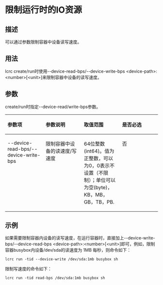 # 限制运行时的IO资源<a name="ZH-CN_TOPIC_0184808081"></a>

## 描述<a name="zh-cn_topic_0183293570_section13350115135310"></a>

可以通过参数限制容器中设备读写速度。

## 用法<a name="zh-cn_topic_0183293570_section188811239165314"></a>

lcrc create/run时使用--device-read-bps/--device-write-bps  <device-path\>:<number\>\[<unit\>\]来限制容器中设备的读写速度。

## 参数<a name="zh-cn_topic_0183293570_section204328722112"></a>

create/run时指定--device-read/write-bps参数。

<a name="zh-cn_topic_0183293570_teea6792d7cdc4de6bbec22c6d34a8a56"></a>
<table><thead align="left"><tr id="zh-cn_topic_0183293570_r461aacfe00054dd09da79ded3d0d5677"><th class="cellrowborder" valign="top" width="25%" id="mcps1.1.5.1.1"><p id="zh-cn_topic_0183293570_a4713c2757b4742f1bcfc60cf8f92362b"><a name="zh-cn_topic_0183293570_a4713c2757b4742f1bcfc60cf8f92362b"></a><a name="zh-cn_topic_0183293570_a4713c2757b4742f1bcfc60cf8f92362b"></a><strong id="zh-cn_topic_0183293570_zh-cn_topic_0075721648_b576494217460"><a name="zh-cn_topic_0183293570_zh-cn_topic_0075721648_b576494217460"></a><a name="zh-cn_topic_0183293570_zh-cn_topic_0075721648_b576494217460"></a>参数项</strong></p>
</th>
<th class="cellrowborder" valign="top" width="25%" id="mcps1.1.5.1.2"><p id="zh-cn_topic_0183293570_zh-cn_topic_0075721648_p349275174212"><a name="zh-cn_topic_0183293570_zh-cn_topic_0075721648_p349275174212"></a><a name="zh-cn_topic_0183293570_zh-cn_topic_0075721648_p349275174212"></a><strong id="zh-cn_topic_0183293570_ac040c826773e4b99805cc38e76ea34ab"><a name="zh-cn_topic_0183293570_ac040c826773e4b99805cc38e76ea34ab"></a><a name="zh-cn_topic_0183293570_ac040c826773e4b99805cc38e76ea34ab"></a>参数说明</strong></p>
</th>
<th class="cellrowborder" valign="top" width="25%" id="mcps1.1.5.1.3"><p id="zh-cn_topic_0183293570_a4d0aaa96c3b242aca9d2c22e494195f2"><a name="zh-cn_topic_0183293570_a4d0aaa96c3b242aca9d2c22e494195f2"></a><a name="zh-cn_topic_0183293570_a4d0aaa96c3b242aca9d2c22e494195f2"></a><strong id="zh-cn_topic_0183293570_a6ca93c7f0c2c44ada8766aa5e9591252"><a name="zh-cn_topic_0183293570_a6ca93c7f0c2c44ada8766aa5e9591252"></a><a name="zh-cn_topic_0183293570_a6ca93c7f0c2c44ada8766aa5e9591252"></a>取值范围</strong></p>
</th>
<th class="cellrowborder" valign="top" width="25%" id="mcps1.1.5.1.4"><p id="zh-cn_topic_0183293570_a4cfdf0a8726d4fd08a52bb078988fc90"><a name="zh-cn_topic_0183293570_a4cfdf0a8726d4fd08a52bb078988fc90"></a><a name="zh-cn_topic_0183293570_a4cfdf0a8726d4fd08a52bb078988fc90"></a><strong id="zh-cn_topic_0183293570_zh-cn_topic_0075721648_b560748317460"><a name="zh-cn_topic_0183293570_zh-cn_topic_0075721648_b560748317460"></a><a name="zh-cn_topic_0183293570_zh-cn_topic_0075721648_b560748317460"></a>是否必选</strong></p>
</th>
</tr>
</thead>
<tbody><tr id="zh-cn_topic_0183293570_r771d05a684c4482b930111a484d0e970"><td class="cellrowborder" valign="top" width="25%" headers="mcps1.1.5.1.1 "><p id="zh-cn_topic_0183293570_p15638101313244"><a name="zh-cn_topic_0183293570_p15638101313244"></a><a name="zh-cn_topic_0183293570_p15638101313244"></a>--device-read<span id="zh-cn_topic_0183293570_ph16698174013614"><a name="zh-cn_topic_0183293570_ph16698174013614"></a><a name="zh-cn_topic_0183293570_ph16698174013614"></a>-bps</span>/<span id="zh-cn_topic_0183293570_ph81148214370"><a name="zh-cn_topic_0183293570_ph81148214370"></a><a name="zh-cn_topic_0183293570_ph81148214370"></a>--device-</span>write-bps</p>
</td>
<td class="cellrowborder" valign="top" width="25%" headers="mcps1.1.5.1.2 "><p id="zh-cn_topic_0183293570_p121511444243"><a name="zh-cn_topic_0183293570_p121511444243"></a><a name="zh-cn_topic_0183293570_p121511444243"></a>限制容器中设备的读<span id="zh-cn_topic_0183293570_ph299917175377"><a name="zh-cn_topic_0183293570_ph299917175377"></a><a name="zh-cn_topic_0183293570_ph299917175377"></a>速度</span>/写速度</p>
</td>
<td class="cellrowborder" valign="top" width="25%" headers="mcps1.1.5.1.3 "><p id="zh-cn_topic_0183293570_p1363841312411"><a name="zh-cn_topic_0183293570_p1363841312411"></a><a name="zh-cn_topic_0183293570_p1363841312411"></a>64位整数(int64)。值为正整数，可以为0，0表示不设置（不限制）；单位可以为空(byte)，KB，MB，GB，TB，PB.</p>
</td>
<td class="cellrowborder" valign="top" width="25%" headers="mcps1.1.5.1.4 "><p id="zh-cn_topic_0183293570_p11638413142415"><a name="zh-cn_topic_0183293570_p11638413142415"></a><a name="zh-cn_topic_0183293570_p11638413142415"></a>否</p>
</td>
</tr>
</tbody>
</table>

## 示例<a name="zh-cn_topic_0183293570_section1734193235916"></a>

如果需要限制容器内设备的读写速度，在运行容器时，直接加上--device-write-bps/--device-read-bps <device-path\>:<number\>\[<unit\>\]即可，例如，限制容器busybox内设备/dev/sda的读速度为 1MB 每秒，则命令如下：

```
lcrc run -tid --device-write /dev/sda:1mb busybox sh
```

限制写速度的命令如下：

```
lcrc run -tid read-bps /dev/sda:1mb busybox sh
```

